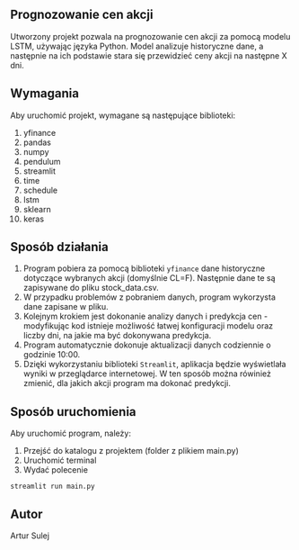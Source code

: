 ## Prognozowanie cen akcji
Utworzony projekt pozwala na prognozowanie cen akcji za pomocą modelu LSTM, używając języka Python. Model analizuje historyczne dane, a następnie na ich podstawie stara się przewidzieć ceny akcji na następne X dni.

## Wymagania
Aby uruchomić projekt, wymagane są następujące biblioteki:
1. yfinance
2. pandas
3. numpy
4. pendulum
5. streamlit
6. time
7. schedule
8. lstm
9. sklearn
10. keras

## Sposób działania
1. Program pobiera za pomocą biblioteki `yfinance` dane historyczne dotyczące wybranych akcji (domyślnie CL=F). Następnie dane te są zapisywane do pliku stock_data.csv.
2. W przypadku problemów z pobraniem danych, program wykorzysta dane zapisane w pliku.
3. Kolejnym krokiem jest dokonanie analizy danych i predykcja cen - modyfikując kod istnieje możliwość łatwej konfiguracji modelu oraz liczby dni, na jakie ma być dokonywana predykcja.
4. Program automatycznie dokonuje aktualizacji danych codziennie o godzinie 10:00.
5. Dzięki wykorzystaniu biblioteki `Streamlit`, aplikacja będzie wyświetlała wyniki w przeglądarce internetowej. W ten sposób można rówinież zmienić, dla jakich akcji program ma dokonać predykcji.

## Sposób uruchomienia
Aby uruchomić program, należy:
1. Przejść do katalogu z projektem (folder z plikiem main.py)
2. Uruchomić terminal
3. Wydać polecenie 
```shell
streamlit run main.py
```

## Autor
Artur Sulej
